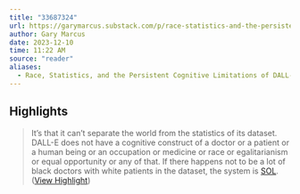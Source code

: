 ```yaml
---
title: "33687324"
url: https://garymarcus.substack.com/p/race-statistics-and-the-persistent
author: Gary Marcus
date: 2023-12-10
time: 11:22 AM
source: "reader"
aliases:
  - Race, Statistics, and the Persistent Cognitive Limitations of DALL-E
---
```

## Highlights
> It’s that it can’t separate the world from the statistics of its dataset. DALL-E does not have a cognitive construct of a doctor or a patient or a human being or an occupation or medicine or race or egalitarianism or equal opportunity or any of that. If there happens not to be a lot of black doctors with white patients in the dataset, the system is [SOL](https://www.urbandictionary.com/define.php?term=shit%20outta%20luck). ([View Highlight](https://read.readwise.io/read/01hdzyp06mka6x8r6x6xq9xvg6))